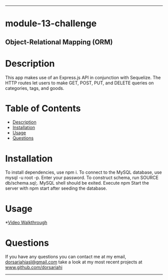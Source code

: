 - - - -
# module-13-challenge 

## Object-Relational Mapping (ORM) 

# Description
This app makes use of an Express.js API in conjunction with Sequelize. The HTTP routes let users to make GET, POST, PUT, and DELETE queries on categories, tags, and goods.

# Table of Contents
* [Description](https://github.com/dorsariahi/module-13-challenge#Description)
* [Installation](https://github.com/dorsariahi/module-13-challenge#Installation)
* [Usage](https://github.com/dorsariahi/module-13-challenge#Usage)
* [Questions](https://github.com/dorsariahi/module-13-challenge#Questions)

# Installation
To install dependencies, use npm i. To connect to the MySQL database, use mysql -u root -p. Enter your password. To construct schema, run SOURCE db/schema.sql;. MySQL shell should be exited. Execute npm Start the server with npm start after seeding the database.

# Usage
*[Video Walkthrough]()

# Questions
If you have any questions you can contact me at my email, dorsariahiasl@gmail.com 
    take a look at my most recent projects at www.github.com/dorsariahi
- - - -